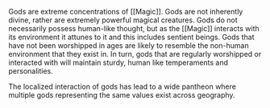 Gods are extreme concentrations of [[Magic]]. Gods are not inherently divine, rather are extremely powerful magical creatures. Gods do not necessarily possess human-like thought, but as the [[Magic]] interacts with its environment it attunes to it and this includes sentient beings. Gods that have not been worshipped in ages are likely to resemble the non-human environment that they exist in. In turn, gods that are regularly worshipped or interacted with will maintain sturdy, human like temperaments and personalities.

The localized interaction of gods has lead to a wide pantheon where multiple gods representing the same values exist across geography.